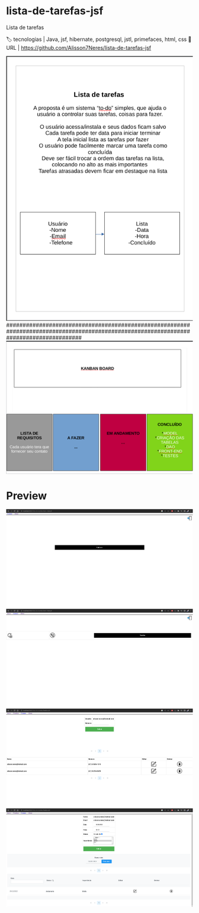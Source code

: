 # lista-de-tarefas-jsf

Lista de tarefas

:label: tecnologias | Java, jsf, hibernate, postgresql, jstl, primefaces, html, css
:rocket: URL | https://github.com/Alisson7Neres/lista-de-tarefas-jsf

<img src="https://github.com/Alisson7Neres/lista-de-tarefas-jsf/blob/master/img/Captura%20de%20tela_2022-08-22_22-33-22.png?raw=true">
#######################################################################################################################################
<img src="https://github.com/Alisson7Neres/lista-de-tarefas-jsf/blob/master/img/Captura%20de%20tela_2022-10-09_12-54-48.png?raw=true">

# Preview 

<img src="https://github.com/Alisson7Neres/lista-de-tarefas-jsf/blob/master/img/Captura%20de%20tela%20de%202022-12-19%2023-38-42.png?raw=true">

<img src="https://github.com/Alisson7Neres/lista-de-tarefas-jsf/blob/master/img/Captura%20de%20tela%20de%202022-12-19%2023-38-54.png?raw=true">

<img src="https://github.com/Alisson7Neres/lista-de-tarefas-jsf/blob/master/img/Captura%20de%20tela%20de%202022-12-19%2023-39-03.png?raw=true#vitrinedev">

<img src="https://github.com/Alisson7Neres/lista-de-tarefas-jsf/blob/master/img/Captura%20de%20tela%20de%202022-12-19%2023-39-29.png?raw=true">
